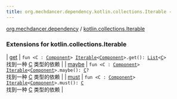 ```yaml
---
title: org.mechdancer.dependency.kotlin.collections.Iterable - 
---
```


[org.mechdancer.dependency](../index.html) / [kotlin.collections.Iterable](./index.html)

### Extensions for kotlin.collections.Iterable

| [get](get.html) | `fun <C : `[`Component`](../-component/index.html)`> `[`Iterable`](https://kotlinlang.org/api/latest/jvm/stdlib/kotlin.collections/-iterable/index.html)`<`[`Component`](../-component/index.html)`>.get(): `[`List`](https://kotlinlang.org/api/latest/jvm/stdlib/kotlin.collections/-list/index.html)`<`[`C`](get.html#C)`>`<br>找到一种 [C](get.html#C) 类型的依赖 |
| [maybe](maybe.html) | `fun <C : `[`Component`](../-component/index.html)`> `[`Iterable`](https://kotlinlang.org/api/latest/jvm/stdlib/kotlin.collections/-iterable/index.html)`<`[`Component`](../-component/index.html)`>.maybe(): `[`C`](maybe.html#C)`?`<br>找到一种 [C](maybe.html#C) 类型的依赖 |
| [must](must.html) | `fun <C : `[`Component`](../-component/index.html)`> `[`Iterable`](https://kotlinlang.org/api/latest/jvm/stdlib/kotlin.collections/-iterable/index.html)`<`[`Component`](../-component/index.html)`>.must(): `[`C`](must.html#C)<br>找到一种 [C](must.html#C) 类型的依赖 |

